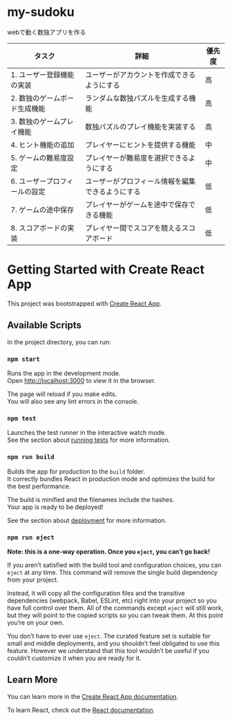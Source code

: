 # my-sudoku
webで動く数独アプリを作る

| タスク | 詳細 | 優先度 |
|------|-----|---------|
| 1. ユーザー登録機能の実装 | ユーザーがアカウントを作成できるようにする | 高 |
| 2. 数独のゲームボード生成機能 | ランダムな数独パズルを生成する機能 | 高 | 
| 3. 数独のゲームプレイ機能 | 数独パズルのプレイ機能を実装する | 高 |
| 4. ヒント機能の追加 | プレイヤーにヒントを提供する機能 | 中 |
| 5. ゲームの難易度設定 | プレイヤーが難易度を選択できるようにする | 中 | 
| 6. ユーザープロフィールの設定 | ユーザーがプロフィール情報を編集できるようにする | 低 | 
| 7. ゲームの途中保存 | プレイヤーがゲームを途中で保存できる機能 | 低 | 
| 8. スコアボードの実装 | プレイヤー間でスコアを競えるスコアボード | 低 |

# Getting Started with Create React App

This project was bootstrapped with [Create React App](https://github.com/facebook/create-react-app).

## Available Scripts

In the project directory, you can run:

### `npm start`

Runs the app in the development mode.\
Open [http://localhost:3000](http://localhost:3000) to view it in the browser.

The page will reload if you make edits.\
You will also see any lint errors in the console.

### `npm test`

Launches the test runner in the interactive watch mode.\
See the section about [running tests](https://facebook.github.io/create-react-app/docs/running-tests) for more information.

### `npm run build`

Builds the app for production to the `build` folder.\
It correctly bundles React in production mode and optimizes the build for the best performance.

The build is minified and the filenames include the hashes.\
Your app is ready to be deployed!

See the section about [deployment](https://facebook.github.io/create-react-app/docs/deployment) for more information.

### `npm run eject`

**Note: this is a one-way operation. Once you `eject`, you can’t go back!**

If you aren’t satisfied with the build tool and configuration choices, you can `eject` at any time. This command will remove the single build dependency from your project.

Instead, it will copy all the configuration files and the transitive dependencies (webpack, Babel, ESLint, etc) right into your project so you have full control over them. All of the commands except `eject` will still work, but they will point to the copied scripts so you can tweak them. At this point you’re on your own.

You don’t have to ever use `eject`. The curated feature set is suitable for small and middle deployments, and you shouldn’t feel obligated to use this feature. However we understand that this tool wouldn’t be useful if you couldn’t customize it when you are ready for it.

## Learn More

You can learn more in the [Create React App documentation](https://facebook.github.io/create-react-app/docs/getting-started).

To learn React, check out the [React documentation](https://reactjs.org/).
